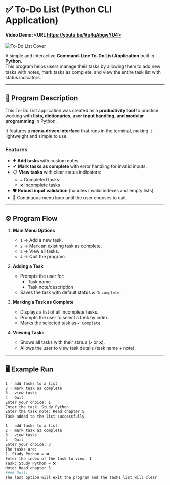 # ✅ To-Do List (Python CLI Application)
#### Video Demo:  <URL https://youtu.be/Vu4qAbgwYU4>


![To-Do List Cover]([A_2D_digital_illustration_showcases_a_terminal-bas.png](https://github.com/Omar-Alaa-Eldin/To-Do-list/blob/main/ChatGPT%20Image%20Aug%2019%2C%202025%2C%2003_39_22%20PM.png))


A simple and interactive **Command-Line To-Do List Application** built in **Python**.  
This program helps users manage their tasks by allowing them to add new tasks with notes, mark tasks as complete, and view the entire task list with status indicators.  

---

## 📖 Program Description

This To-Do List application was created as a **productivity tool** to practice working with **lists, dictionaries, user input handling, and modular programming** in Python.  

It features a **menu-driven interface** that runs in the terminal, making it lightweight and simple to use.  

### Features
- ➕ **Add tasks** with custom notes.  
- ✔ **Mark tasks as complete** with error handling for invalid inputs.  
- 📋 **View tasks** with clear status indicators:  
  - `✔` Completed tasks  
  - `❌` Incomplete tasks  
- 🛡️ **Robust input validation** (handles invalid indexes and empty lists).  
- 🔄 Continuous menu loop until the user chooses to quit.  

---

## ⚙️ Program Flow

1. **Main Menu Options**
   - `1` → Add a new task.  
   - `2` → Mark an existing task as complete.  
   - `3` → View all tasks.  
   - `4` → Quit the program.  

2. **Adding a Task**
   - Prompts the user for:
     - Task name
     - Task note/description  
   - Saves the task with default status `❌ Incomplete`.

3. **Marking a Task as Complete**
   - Displays a list of all incomplete tasks.  
   - Prompts the user to select a task by index.  
   - Marks the selected task as `✔ Complete`.

4. **Viewing Tasks**
   - Shows all tasks with their status (`✔` or `❌`).  
   - Allows the user to view task details (task name + note).  

---

## 🖥️ Example Run

```bash
1 - add tasks to a list
2 - mark task as complete
3 - view tasks
4 - Quit
Enter your choice: 1
Enter the task: Study Python
Enter the task note: Read chapter 5
Task added to the list successfully

1 - add tasks to a list
2 - mark task as complete
3 - view tasks
4 - Quit
Enter your choice: 3
The tasks are:
1. Study Python = ❌
Enter the index of the task to view: 1
Task: Study Python = ❌
Note: Read chapter 5
#### Quit:
The last option will exit the program and the tasks list will clear.




